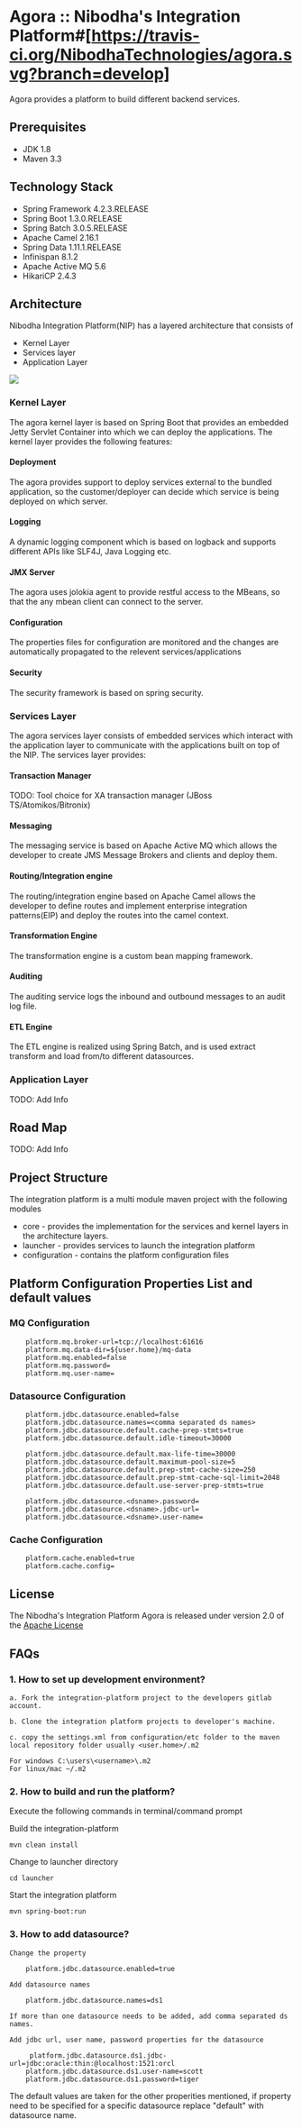 # Agora :: Nibodha's Integration Platform#[https://travis-ci.org/NibodhaTechnologies/agora.svg?branch=develop]
Agora provides a platform to build different backend services.


## Prerequisites ##
* JDK 1.8
* Maven 3.3

## Technology Stack ##


* Spring Framework 4.2.3.RELEASE
* Spring Boot 1.3.0.RELEASE
* Spring Batch 3.0.5.RELEASE
* Apache Camel 2.16.1
* Spring Data 1.11.1.RELEASE
* Infinispan 8.1.2
* Apache Active MQ 5.6
* HikariCP 2.4.3

## Architecture ##

 Nibodha Integration Platform(NIP) has a layered architecture that consists of
 
* Kernel Layer
* Services layer
* Application Layer 

![](agora-architecture.png)

### Kernel Layer ###

The agora kernel layer is based on Spring Boot that provides an embedded Jetty Servlet Container into which we can deploy the applications. The kernel layer provides the following features:

#### Deployment ####
The agora provides support to deploy services external to the bundled application, so the customer/deployer can decide which service is being deployed on which server.

#### Logging ####
A dynamic logging component which is based on logback and supports different APIs like SLF4J, Java Logging etc.

#### JMX Server ####
The agora uses jolokia agent to provide restful access to the MBeans, so that the any mbean client can connect to the server.

#### Configuration ####
The properties files for configuration are monitored and the changes are automatically propagated to the relevent services/applications

#### Security ####
The security framework is based on spring security.

### Services Layer ###

The agora services layer consists of embedded services which interact with the application layer to communicate with the applications built on top of the NIP. The services layer provides:

#### Transaction Manager ####

TODO: Tool choice for XA transaction manager (JBoss TS/Atomikos/Bitronix)

#### Messaging ####

The messaging service is based on Apache Active MQ which allows the developer to create JMS Message Brokers and clients and deploy them.

#### Routing/Integration engine ####

The routing/integration engine based on Apache Camel allows the developer to define routes and implement enterprise integration patterns(EIP) and deploy the routes into the camel context.
            
#### Transformation Engine ####

The transformation engine is a custom bean mapping framework.

#### Auditing ####

The auditing service logs the inbound and outbound messages to an audit log file.

#### ETL Engine ####

The ETL engine is realized using Spring Batch, and is used extract transform and load from/to different datasources.

### Application Layer ###

TODO: Add Info

## Road Map ##

TODO: Add Info

## Project Structure ##

The integration platform is a multi module maven project with the following modules

* core - provides the implementation for the services and kernel layers in the architecture layers.
* launcher - provides services to launch the integration platform
* configuration -  contains the platform configuration files

## Platform Configuration Properties List and default values ##

### MQ Configuration ###

        platform.mq.broker-url=tcp://localhost:61616
        platform.mq.data-dir=${user.home}/mq-data
        platform.mq.enabled=false
        platform.mq.password=
        platform.mq.user-name=
    
### Datasource Configuration ###
    
	    platform.jdbc.datasource.enabled=false
        platform.jdbc.datasource.names=<comma separated ds names> 
        platform.jdbc.datasource.default.cache-prep-stmts=true
        platform.jdbc.datasource.default.idle-timeout=30000

        platform.jdbc.datasource.default.max-life-time=30000
        platform.jdbc.datasource.default.maximum-pool-size=5
        platform.jdbc.datasource.default.prep-stmt-cache-size=250
        platform.jdbc.datasource.default.prep-stmt-cache-sql-limit=2048
        platform.jdbc.datasource.default.use-server-prep-stmts=true
        
        platform.jdbc.datasource.<dsname>.password=
        platform.jdbc.datasource.<dsname>.jdbc-url=
        platform.jdbc.datasource.<dsname>.user-name=
     
### Cache Configuration ###
        
        platform.cache.enabled=true
        platform.cache.config=
        



## License ##

The Nibodha's Integration Platform Agora is released under version 2.0 of the [Apache License](http://www.apache.org/licenses/LICENSE-2.0)

## FAQs ##

### 1. How to set up development environment? ###

	a. Fork the integration-platform project to the developers gitlab account.
	
	b. Clone the integration platform projects to developer's machine.
	
	c. copy the settings.xml from configuration/etc folder to the maven local repository folder usually <user.home>/.m2
	
	For windows C:\users\<username>\.m2
	For linux/mac ~/.m2

### 2. How to build and run the platform? ###
   
   Execute the following commands in terminal/command prompt
   
   Build the integration-platform
   
   `mvn clean install`
   
   Change to launcher directory
   
   `cd launcher`
   
   Start the integration platform
   
   `mvn spring-boot:run`
   
	
### 3. How to add datasource? ###
	
	Change the property
	 
	  	platform.jdbc.datasource.enabled=true
	
	Add datasource names
	
		platform.jdbc.datasource.names=ds1
		
	If more than one datasource needs to be added, add comma separated ds names.
	
	Add jdbc url, user name, password properties for the datasource
	
		 platform.jdbc.datasource.ds1.jdbc-url=jdbc:oracle:thin:@localhost:1521:orcl
        platform.jdbc.datasource.ds1.user-name=scott
        platform.jdbc.datasource.ds1.password=tiger
    
   The default values are taken for the other properities mentioned, if property need to be specified for a specific datasource replace "default" with datasource name.   
			

